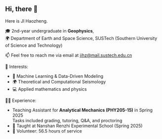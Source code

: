 ##  Hi, there 👋

Here is JI Haozheng.

🎓 2nd-year undergraduate in **Geophysics**,  
🌍 Department of Earth and Space Science, SUSTech (Southern University of Science and Technology)

📫 Feel free to reach me via email at jihz@mail.sustech.edu.cn

🔬 Interests:
- 🧠 Machine Learning & Data-Driven Modeling
- 🌍 Theoretical and Computational Seismology
- 💻 Applied mathematics and physics

👨‍🏫 Experience:
- Teaching Assistant for **Analytical Mechanics (PHY205-15)** in Spring 2025  
  Tasks included grading, tutoring, Q&A, and proctoring
- 🧒 Taught at Nanshan Renzhi Experimental School (Spring 2025)
- 🤝 Volunteer: 56.5 hours of service
